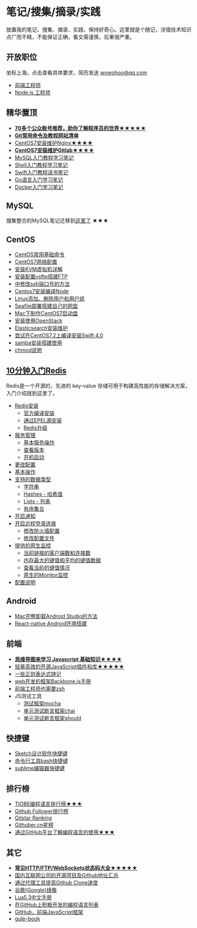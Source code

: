 # 笔记/搜集/摘录/实践

放置我的笔记、搜集、摘录、实践，保持好奇心。这里就是个随记，涉猎技术知识点广而不精，不能保证正确，看文需谨慎，后果很严重。

## 开放职位 

坐标上海，点击查看具体要求，简历发送 [wowohoo@qq.com](mailto:wowohoo@qq.com)

  - [前端工程师](Job-Descriptions/frontend-engineer.md#前端工程师)
  - [Node.js 工程师](Job-Descriptions/node-engineer.md#nodejs开发工程师)

## 精华置顶

- **[70多个公众账号推荐，助你了解程序员的世界★★★★★](other/公众账号推荐.md)**
- **[Git常用命令及教程网站清单](other/Git%E5%B8%B8%E7%94%A8%E5%91%BD%E4%BB%A4%E6%B8%85%E5%8D%95.md)**
- [CentOS7安装维护Nginx★★★★](CentOS/nginx.md)
- **[CentOS7安装维护Gitlab★★★★](CentOS/CentOS7安装维护Gitlab.md)**
- [MySQL入门教程学习笔记](https://github.com/jaywcjlove/mysql-tutorial)
- [Shell入门教程学习笔记](https://github.com/jaywcjlove/shell-tutorial)
- [Swift入门教程读书笔记](https://github.com/jaywcjlove/swift-tutorial)
- [Go语言入门学习笔记](https://github.com/jaywcjlove/golang-tutorial)
- [Docker入门学习笔记](https://github.com/jaywcjlove/docker-tutorial)

## MySQL

搜集整合的MySQL笔记迁移到[这里了](https://github.com/jaywcjlove/mysql-tutorial) ★★★

## CentOS 

- [CentOS常用基础命令](CentOS/CentOS.md)
- [CentOS7网络配置](CentOS/CentOS7网络配置.md)
- [安装KVM虚拟机详解](CentOS/CentOS7安装KVM虚拟机详解.md)
- [安装配置vsftp搭建FTP](CentOS/CentOS7安装配置vsftp搭建FTP.md)
- [中修改ssh端口号的方法](CentOS/CentOS7中修改ssh端口号的方法.md)
- [Centos7安装编译Node](CentOS/Centos7安装编译Node.md)
- [Linux添加、删除用户和用户组](CentOS/Linux添加、删除用户和用户组.md)
- [Seafile部署搭建自己的网盘](CentOS/部署Seafile搭建自己的网盘.md)
- [Mac下制作CentOS7启动盘](CentOS/Mac下制作CentOS7启动盘.md)
- [安装使用OpenStack](CentOS/CentOS7安装openstack.md)
- [Elasticsearch安装维护](CentOS/Elasticsearch安装维护.md)
- [尝试在CentOS7.2上编译安装Swift 4.0](CentOS/尝试在CentOS7.2上编译安装Swift.md)
- [samba安装搭建使用](CentOS/samba.md)
- [chmod说明](CentOS/chmod.md)

## [10分钟入门Redis](Redis/README.md)

Redis是一个开源的，先进的 key-value 存储可用于构建高性能的存储解决方案，入门介绍就到这里了。

- [Redis安装](Redis/README.md#redis安装)
  - [官方编译安装](Redis/README.md#官方编译安装)
  - [通过EPEL源安装](Redis/README.md#通过epel源安装)
  - [Redis升级](Redis/README.md#redis升级)
- [服务管理](Redis/README.md#服务管理)
  - [基本服务操作](Redis/README.md#基本服务操作)
  - [查看版本](Redis/README.md#查看版本)
  - [开机启动](Redis/README.md#开机启动)
- [更改配置](Redis/README.md#更改配置)
- [基本操作](Redis/README.md#基本操作)
- [支持的数据类型](Redis/README.md#支持的数据类型)
  - [字符串](Redis/README.md#字符串)
  - [Hashes - 哈希值](Redis/README.md#hashes---哈希值)
  - [Lists - 列表](Redis/README.md#lists---列表)
  - [有序集合](Redis/README.md#有序集合)
- [开启通知](Redis/README.md#开启通知)
- [开启远程登录连接](Redis/README.md#开启远程登录连接)
  - [修改防火墙配置](Redis/README.md#修改防火墙配置)
  - [修改配置文件](Redis/README.md#修改配置文件)
- [提供的原生监控](Redis/README.md#提供的原生监控)
  - [当前链接的客户端数和连接数](Redis/README.md#当前链接的客户端数和连接数)
  - [内存最大的键值和平均的键值数据](Redis/README.md#内存最大的键值和平均的键值数据)
  - [查看当前的键值情况](Redis/README.md#查看当前的键值情况)
  - [原生的Monitor监控](Redis/README.md#原生的monitor监控)
- [配置说明](Redis/README.md#配置说明)

## Android

- [Mac完整卸载Android Studio的方法](Android/Mac%E5%AE%8C%E6%95%B4%E5%8D%B8%E8%BD%BDAndroid%20Studio%E7%9A%84%E6%96%B9%E6%B3%95.md)
- [React-native Android环境搭建](Android/React-native%20Android%E7%8E%AF%E5%A2%83%E6%90%AD%E5%BB%BA.md)

## 前端

- **[思维导图来学习 Javascript 基础知识★★★★](Javascript/)**
- [轻量高效的开源JavaScript插件和库★★★★★](Javascript/轻量高效的开源JavaScript插件和库.md)
- [一些正则表达式随记](Javascript/一些正则表达式随记.md)
- [web开发的框架Backbone.js手册](http://jaywcjlove.github.io/handbook/index.html)
- [前端工程师也需要zsh](http://mp.weixin.qq.com/s?__biz=MzAwNzgxMjYzMA==&mid=401433562&idx=1&sn=1ca074b0629463f37a777a2b96aa98af)
- JS测试工具
    - [测试框架mocha](http://jaywcjlove.github.io/handbook/html/%E6%B5%8B%E8%AF%95%E5%B7%A5%E5%85%B7/mocha.html)
    - [单元测试断言框架chai](http://jaywcjlove.github.io/handbook/html/%E6%B5%8B%E8%AF%95%E5%B7%A5%E5%85%B7/chai.html)
    - [单元测试断言框架should](http://jaywcjlove.github.io/handbook/html/%E6%B5%8B%E8%AF%95%E5%B7%A5%E5%85%B7/should.html)

## 快捷键

- [Sketch设计软件快捷键](http://jaywcjlove.github.io/handbook/html/Shortcuts/Sketch.html)
- [命令行工具bash快捷键](http://jaywcjlove.github.io/handbook/html/Shortcuts/bash.html)
- [sublime编辑器快捷键](http://jaywcjlove.github.io/handbook/html/Shortcuts/sublime.html)

## 排行榜

- [TIOBE编程语言排行榜★★★](http://www.tiobe.com/tiobe-index/)
- [Github Follower排行榜](http://www.githubrank.com/)
- [Gitstar Ranking](https://gitstar-ranking.com)
- [Githuber.cn星榜](https://githuber.cn/)
- [通过GitHub平台了解编程语言的使用★★★](http://githut.info/)

## 其它

- **[常见HTTP/FTP/WebSockets状态码大全★★★★★](other/HTTP-Status-codes.md)**
- [国内互联网公司的开源项目及Github地址汇总](other/Github-Oraganizations.md)
- [通过代理工具提高Github Clone速度](other/通过代理工具提高Github%20Clone速度.md)
- [谷歌(Google)镜像](other/谷歌(Google)镜像.md)
- [Lua5.3中文手册](other/Lua5.3.md)
- [在GitHub上积极开发的编程语言列表](https://github.com/showcases/programming-languages/)
- [GitHub，前端JavaScript框架](https://github.com/showcases/front-end-javascript-frameworks)
- [gulp-book](http://jaywcjlove.github.io/handbook/html/gulp-book.html)
